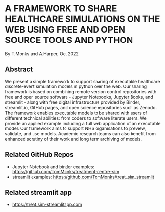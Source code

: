 # A FRAMEWORK TO SHARE HEALTHCARE SIMULATIONS ON THE WEB USING FREE AND OPEN SOURCE TOOLS AND PYTHON

By T.Monks and A.Harper, Oct 2022

## Abstract

We present a simple framework to  support sharing of executable healthcare discrete-event simulation models in python over the web. Our sharing framework is based on combining remote version control repositories with free and open source software - Jupyter Notebooks, Jupyter Books, and streamlit  - along with free digital infrastructure provided by Binder, streamlit.io, GitHub
pages, and open science repositories such as Zenodo. The framework enables executable models to be shared with users of different technical abilities: from coders to software literate users.  We provide an applied example including a full web application of an executable model.   Our framework aims to support NHS organisations to preview, validate, and use models. Academic research teams can also benefit from enhanced scrutiny of their work and long term archiving of models. 

## Related GitHub Repos

* Jupyter Notebook and binder examples: https://github.com/TomMonks/treatment-centre-sim
* streamlit examples: https://github.com/TomMonks/treat_sim_streamlit

## Related streamlit app
* https://treat.sim-streamlitapp.com

